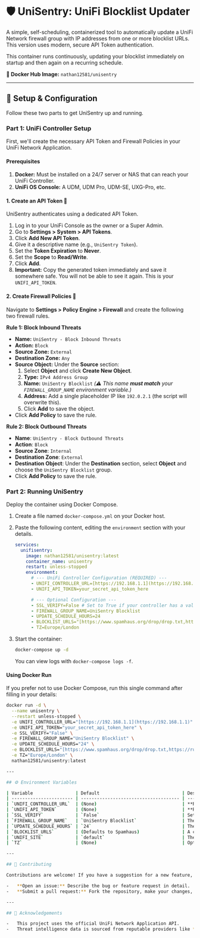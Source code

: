 # 🛡️ UniSentry: UniFi Blocklist Updater

A simple, self-scheduling, containerized tool to automatically update a UniFi Network firewall group with IP addresses from one or more blocklist URLs. This version uses modern, secure API Token authentication.

This container runs continuously, updating your blocklist immediately on startup and then again on a recurring schedule.

**🐳 Docker Hub Image:** `nathan12581/unisentry`

---

## 🚀 Setup & Configuration

Follow these two parts to get UniSentry up and running.

### Part 1: UniFi Controller Setup

First, we'll create the necessary API Token and Firewall Policies in your UniFi Network Application.

#### Prerequisites
1.  **Docker:** Must be installed on a 24/7 server or NAS that can reach your UniFi Controller.
2.  **UniFi OS Console:** A UDM, UDM Pro, UDM-SE, UXG-Pro, etc.

#### 1. Create an API Token 🔑
UniSentry authenticates using a dedicated API Token.

1.  Log in to your UniFi Console as the owner or a Super Admin.
2.  Go to **Settings > System > API Tokens**.
3.  Click **Add New API Token**.
4.  Give it a descriptive name (e.g., `UniSentry Token`).
5.  Set the **Token Expiration** to **Never**.
6.  Set the **Scope** to **Read/Write**.
7.  Click **Add**.
8.  **Important:** Copy the generated token immediately and save it somewhere safe. You will not be able to see it again. This is your `UNIFI_API_TOKEN`.

#### 2. Create Firewall Policies 🚦
Navigate to **Settings > Policy Engine > Firewall** and create the following two firewall rules.

**Rule 1: Block Inbound Threats**
-   **Name:** `UniSentry - Block Inbound Threats`
-   **Action:** `Block`
-   **Source Zone:** `External`
-   **Destination Zone:** `Any`
-   **Source Object:** Under the **Source** section:
    1.  Select **Object** and click **Create New Object**.
    2.  **Type:** `IPv4 Address Group`
    3.  **Name:** `UniSentry Blocklist`  *(⚠️ This name **must match** your `FIREWALL_GROUP_NAME` environment variable.)*
    4.  **Address:** Add a single placeholder IP like `192.0.2.1` (the script will overwrite this).
    5.  Click **Add** to save the object.
-   Click **Add Policy** to save the rule.

**Rule 2: Block Outbound Threats**
-   **Name**: `UniSentry - Block Outbound Threats`
-   **Action**: `Block`
-   **Source Zone**: `Internal`
-   **Destination Zone**: `External`
-   **Destination Object**: Under the **Destination** section, select **Object** and choose the `UniSentry Blocklist` group.
-   Click **Add Policy** to save the rule.

### Part 2: Running UniSentry

Deploy the container using Docker Compose.

1.  Create a file named `docker-compose.yml` on your Docker host.
2.  Paste the following content, editing the `environment` section with your details.

    ```yaml
    services:
      unifisentry:
        image: nathan12581/unisentry:latest
        container_name: unisentry
        restart: unless-stopped
        environment:
          # --- UniFi Controller Configuration (REQUIRED) ---
          - UNIFI_CONTROLLER_URL=[https://192.168.1.1](https://192.168.1.1)
          - UNIFI_API_TOKEN=your_secret_api_token_here

          # --- Optional Configuration ---
          - SSL_VERIFY=False # Set to True if your controller has a valid SSL certificate
          - FIREWALL_GROUP_NAME=UniSentry Blocklist
          - UPDATE_SCHEDULE_HOURS=24
          - BLOCKLIST_URLS="[https://www.spamhaus.org/drop/drop.txt,https://rules.emergingthreats.net/fwrules/emerging-Block-IPs.txt](https://www.spamhaus.org/drop/drop.txt,https://rules.emergingthreats.net/fwrules/emerging-Block-IPs.txt)"
          - TZ=Europe/London
    ```
3.  Start the container:
    ```bash
    docker-compose up -d
    ```
    You can view logs with `docker-compose logs -f`.

#### Using Docker Run
If you prefer not to use Docker Compose, run this single command after filling in your details:
```bash
docker run -d \
  --name unisentry \
  --restart unless-stopped \
  -e UNIFI_CONTROLLER_URL="[https://192.168.1.1](https://192.168.1.1)" \
  -e UNIFI_API_TOKEN="your_secret_api_token_here" \
  -e SSL_VERIFY="False" \
  -e FIREWALL_GROUP_NAME="UniSentry Blocklist" \
  -e UPDATE_SCHEDULE_HOURS="24" \
  -e BLOCKLIST_URLS="[https://www.spamhaus.org/drop/drop.txt,https://rules.emergingthreats.net/fwrules/emerging-Block-IPs.txt](https://www.spamhaus.org/drop/drop.txt,https://rules.emergingthreats.net/fwrules/emerging-Block-IPs.txt)" \
  -e TZ="Europe/London" \
  nathan12581/unisentry:latest

---

## ⚙️ Environment Variables

| Variable                | Default                               | Description                                                                                             |
| ----------------------- | ------------------------------------- | ------------------------------------------------------------------------------------------------------- |
| `UNIFI_CONTROLLER_URL`  | (None)                                | **Required.** Full base URL to your UniFi Controller (e.g., `https://192.168.1.1`).                      |
| `UNIFI_API_TOKEN`       | (None)                                | **Required.** The API token you generated in the UniFi settings.                                          |
| `SSL_VERIFY`            | `False`                               | Set to `True` if your controller uses a valid, trusted SSL certificate.                                   |
| `FIREWALL_GROUP_NAME`   | `UniSentry Blocklist`                 | The name of the firewall group to create/update. Must match the name used in your firewall rules.       |
| `UPDATE_SCHEDULE_HOURS` | `24`                                  | The interval, in hours, between update checks.                                                          |
| `BLOCKLIST_URLS`        | (Defaults to Spamhaus)                | A comma-separated list of URLs pointing to text files containing IP addresses.                          |
| `UNIFI_SITE`            | `default`                             | The UniFi site to modify. `default` is correct for most setups.                                         |
| `TZ`                    | (None)                                | Optional, but recommended. Set your timezone (e.g., `America/New_York`) for correct log timestamps. |

---

## 🤝 Contributing

Contributions are welcome! If you have a suggestion for a new feature, find a bug, or want to improve the code, please feel free to:

-   **Open an issue:** Describe the bug or feature request in detail.
-   **Submit a pull request:** Fork the repository, make your changes, and submit a pull request for review.

---

## 🙏 Acknowledgements

-   This project uses the official UniFi Network Application API.
-   Threat intelligence data is sourced from reputable providers like **Spamhaus** and **Emerging Threats**. Please respect their terms of service.